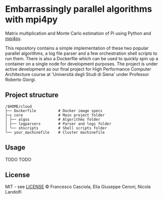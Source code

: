 # Embarrassingly parallel algorithms with mpi4py

Matrix multiplication and Monte Carlo estimation of Pi using Python and [mpi4py](https://mpi4py.readthedocs.io/en/stable/).

This repository contains a simple implementation of these two popular parallel algorithms, a log file parser and a few orchestration shell scripts to run them. There is also a Dockerfile which can be used to quickly spin up a container on a single node for development purposes. The project is under active development as our final project for High Performance Computer Architecture course at 'Università degli Studi di Siena' under Professor Roberto Giorgi.

## Project structure

```
/$HOME/cloud
├── Dockerfile          # Docker image specs
├─┬ core                # Main project folder
│ ├── algos             # Algorithms folder
│ ├── logparsers        # Parser and logs folder
│ └── shscripts         # Shell scripts folder
└── your_machinefile    # Cluster machinefile
```

## Usage

TODO
TODO

## License

MIT - see [LICENSE](https://github.com/Nico769/HPCA-Project-Code/blob/master/LICENSE) © Francesco Casciola, Elia Giuseppe Ceroni, Nicola Landolfi
